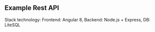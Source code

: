 ## Example Rest API

Stack technology:
Frontend: Angular 8,
Backend: Node.js + Express, 
DB: LiteSQL

